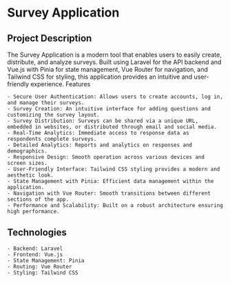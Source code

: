 # Survey Application

## Project Description

The Survey Application is a modern tool that enables users to easily create, distribute, and analyze surveys. Built using Laravel for the API backend and Vue.js with Pinia for state management, Vue Router for navigation, and Tailwind CSS for styling, this application provides an intuitive and user-friendly experience.
Features

    - Secure User Authentication: Allows users to create accounts, log in, and manage their surveys.
    - Survey Creation: An intuitive interface for adding questions and customizing the survey layout.
    - Survey Distribution: Surveys can be shared via a unique URL, embedded in websites, or distributed through email and social media.
    - Real-Time Analytics: Immediate access to response data as respondents complete surveys.
    - Detailed Analytics: Reports and analytics on responses and demographics.
    - Responsive Design: Smooth operation across various devices and screen sizes.
    - User-Friendly Interface: Tailwind CSS styling provides a modern and aesthetic look.
    - State Management with Pinia: Efficient data management within the application.
    - Navigation with Vue Router: Smooth transitions between different sections of the app.
    - Performance and Scalability: Built on a robust architecture ensuring high performance.

## Technologies

    - Backend: Laravel
    - Frontend: Vue.js
    - State Management: Pinia
    - Routing: Vue Router
    - Styling: Tailwind CSS
